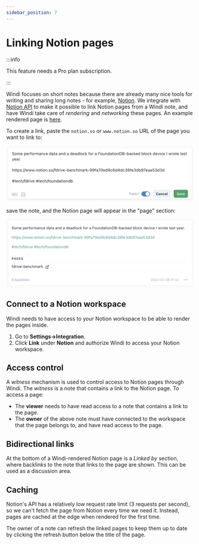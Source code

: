 ```yaml
---
sidebar_position: 7
---
```


# Linking Notion pages

:::info

This feature needs a Pro plan subscription.

:::

Windi focuses on short notes because there are already many nice tools for writing and sharing long notes - for example, [Notion](https://www.notion.so). We integrate with [Notion API](https://developers.notion.com/) to make it possible to link Notion pages from a Windi note, and have Windi take care of *rendering* and *networking* these pages. An example rendered page is [here](https://windi.app/people/zhy/page/99fa70ed9c6d4dc38fe3db97eaa53d3d?note=2022-02-05-4c25e02115c7).

To create a link, paste the `notion.so` or `www.notion.so` URL of the page you want to link to:

<img alt="example" width="600px" src="/img/notion-link-example-2.png" />

save the note, and the Notion page will appear in the "page" section:

<img alt="example" width="600px" src="/img/notion-link-example-1.png" />

## Connect to a Notion workspace

Windi needs to have access to your Notion workspace to be able to render the pages inside.

1. Go to **Settings->Integration**.
2. Click **Link** under **Notion** and authorize Windi to access your Notion workspace.

## Access control

A *witness* mechanism is used to control access to Notion pages through Windi. The *witness* is a note that contains a link to the Notion page. To access a page:

- The **viewer** needs to have read access to a note that contains a link to the page.
- The **owner** of the above note must have connected to the workspace that the page belongs to, and have read access to the page.

## Bidirectional links

At the bottom of a Windi-rendered Notion page is a *Linked by* section, where backlinks to the note that links to the page are shown. This can be used as a discussion area.

## Caching

Notion's API has a relatively low request rate limit (3 requests per second), so we can't fetch the page from Notion every time we need it. Instead, pages are cached at the edge when rendered for the first time.

The owner of a note can refresh the linked pages to keep them up to date by clicking the refresh button below the title of the page.
